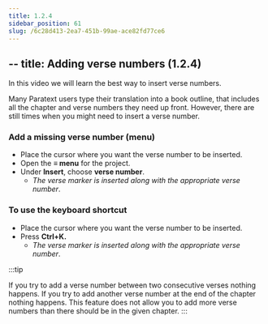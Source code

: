 ```yaml
---
title: 1.2.4
sidebar_position: 61
slug: /6c28d413-2ea7-451b-99ae-ace82fd77ce6
---
```




## -- title: Adding verse numbers (1.2.4)


In this video we will learn the best way to insert verse numbers.


Many Paratext users type their translation into a book outline, that includes all the chapter and verse numbers they need up front. However, there are still times when you might need to insert a verse number.


### Add a missing verse number (menu)

- Place the cursor where you want the verse number to be inserted.
- Open the **≡ menu** for the project.
- Under **Insert**, choose **verse number**.
	- _The verse marker is inserted along with the appropriate verse number_.

### To use the keyboard shortcut

- Place the cursor where you want the verse number to be inserted.
- Press **Ctrl+K.**
	- _The verse marker is inserted along with the appropriate verse number_.

:::tip


If you try to add a verse number between two consecutive verses nothing happens. If you try to add another verse number at the end of the chapter nothing happens. This feature does not allow you to add more verse numbers than there should be in the given chapter. :::

